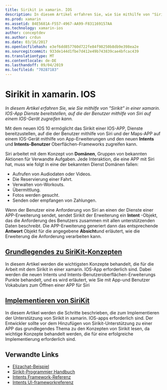 ```yaml
---
title: Sirikit in xamarin. IOS
description: In diesem Artikel erfahren Sie, wie Sie mithilfe von "Sirikit" in einer xamarin. IOS-App Dienste bereitstellen, auf die der Benutzer mithilfe von Siri auf einem IOS-Gerät zugreifen kann.
ms.prod: xamarin
ms.assetid: 84E5681A-F557-4967-AA99-F831169157AA
ms.technology: xamarin-ios
author: conceptdev
ms.author: crdun
ms.date: 03/16/2017
ms.openlocfilehash: e3ef6dd857760d722fe84f98250b8db9e398ea2e
ms.sourcegitcommit: 933de144d1fbe7d412e49b743839cae4bfcac439
ms.translationtype: MT
ms.contentlocale: de-DE
ms.lasthandoff: 09/04/2019
ms.locfileid: "70287183"
---
```

# <a name="sirikit-in-xamarinios"></a>Sirikit in xamarin. IOS

_In diesem Artikel erfahren Sie, wie Sie mithilfe von "Sirikit" in einer xamarin. IOS-App Dienste bereitstellen, auf die der Benutzer mithilfe von Siri auf einem IOS-Gerät zugreifen kann._

Mit dem neuen IOS 10 ermöglicht das Sirikit einer IOS-APP, Dienste bereitzustellen, auf die der Benutzer mithilfe von Siri und der Maps-APP auf einem IOS-Gerät mithilfe von App-Erweiterungen und den neuen **Intents** und **Intents-Benutzer** Oberflächen-Frameworks zugreifen kann.

Siri arbeitet mit dem Konzept von **Domänen**, Gruppen von bekannten Aktionen für Verwandte Aufgaben. Jede Interaktion, die eine APP mit Siri hat, muss wie folgt in eine der bekannten Dienst Domänen fallen:

- Aufrufen von Audiodaten oder Videos.
- Die Reservierung einer Fahrt.
- Verwalten von-Workouts.
- Übermittlung.
- Fotos werden gesucht.
- Senden oder empfangen von Zahlungen.

Wenn der Benutzer eine Anforderung von Siri an einen der Dienste einer APP-Erweiterung sendet, sendet Sirikit der Erweiterung ein **Intent** -Objekt, das die Anforderung des Benutzers zusammen mit allen unterstützenden Daten beschreibt. Die APP-Erweiterung generiert dann das entsprechende **Antwort** Objekt für die angegebene **Absicht**und erläutert, wie die Erweiterung die Anforderung verarbeiten kann.

## <a name="understanding-sirikit-conceptsiosplatformsirikitunderstanding-sirikitmd"></a>[Grundlegendes zu SiriKit-Konzepten](~/ios/platform/sirikit/understanding-sirikit.md)

In diesem Artikel werden die wichtigsten Konzepte behandelt, die für die Arbeit mit dem Sirikit in einer xamarin. IOS-App erforderlich sind. Dabei werden die neuen Intents und Intents-Benutzeroberflächen-Erweiterungs Punkte behandelt, und es wird erläutert, wie Sie mit App-und Benutzer Vokabulars zum Öffnen einer APP für Siri

## <a name="implementing-sirikitiosplatformsirikitimplementing-sirikitmd"></a>[Implementieren von SiriKit](~/ios/platform/sirikit/implementing-sirikit.md)

In diesem Artikel werden die Schritte beschrieben, die zum Implementieren der Unterstützung von Sirikit in xamarin. IOS-apps erforderlich sind. Der Entwickler sollte vor dem Hinzufügen von Sirikit-Unterstützung zu einer APP das grundlegendes Thema zu den Konzepten von Sirikit lesen, da wichtige Konzepte behandelt werden, die für eine erfolgreiche Implementierung erforderlich sind.





## <a name="related-links"></a>Verwandte Links

- [Elizachat-Beispiel](https://docs.microsoft.com/samples/xamarin/ios-samples/ios10-elizachat)
- [Sirikit-Programmier Handbuch](https://developer.apple.com/library/prerelease/content/documentation/Intents/Conceptual/SiriIntegrationGuide/index.html)
- [Intents Framework-Referenz](https://developer.apple.com/reference/intents)
- [Intents UI-frameworkreferenz](https://developer.apple.com/reference/intentsui)
